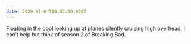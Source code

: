 ```yaml
---
date: 2020-01-04T10:03:00.000Z
---
```

Floating in the pool looking up at planes silently cruising high overhead, I can’t help but think of season 2 of Breaking Bad.
